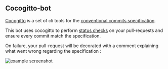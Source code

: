 ## Cocogitto-bot

[Cocogitto](https://github.com/cocogitto/cocogitto) is a set of cli tools for the [conventional commits specification](https://www.conventionalcommits.org/en/v1.0.0/).

This bot uses cocogitto to perform [status checks](https://docs.github.com/en/pull-requests/collaborating-with-pull-requests/collaborating-on-repositories-with-code-quality-features/about-status-checks) on your pull-requests and ensure every commit match the specification.

On failure, your pull-request will be decorated with a comment explaining what went wrong regarding the specification :

![example screenshot](https://docs.cocogitto.io/cog-bot-example.png)
